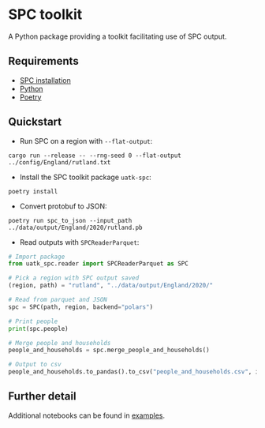 # SPC toolkit

A Python package providing a toolkit facilitating use of SPC output.

## Requirements
- [SPC installation](https://alan-turing-institute.github.io/uatk-spc/using_installation.html)
- [Python](https://www.python.org/)
- [Poetry](https://python-poetry.org/)

## Quickstart

- Run SPC on a region with `--flat-output`:
```
cargo run --release -- --rng-seed 0 --flat-output ../config/England/rutland.txt
```
- Install the SPC toolkit package `uatk-spc`:
```
poetry install
```
- Convert protobuf to JSON:
```
poetry run spc_to_json --input_path ../data/output/England/2020/rutland.pb
```
- Read outputs with `SPCReaderParquet`:
```python
# Import package
from uatk_spc.reader import SPCReaderParquet as SPC

# Pick a region with SPC output saved
(region, path) = "rutland", "../data/output/England/2020/"

# Read from parquet and JSON
spc = SPC(path, region, backend="polars")

# Print people
print(spc.people)

# Merge people and households
people_and_households = spc.merge_people_and_households()

# Output to csv
people_and_households.to_pandas().to_csv("people_and_households.csv", index=None)
```

## Further detail
Additional notebooks can be found in [examples](./examples/).
